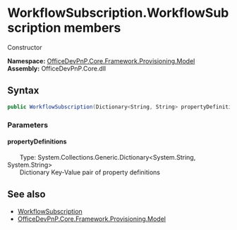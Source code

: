 # WorkflowSubscription.WorkflowSubscription members 
 Constructor   

**Namespace:** [OfficeDevPnP.Core.Framework.Provisioning.Model](OfficeDevPnP.Core.Framework.Provisioning.Model.md)  
**Assembly:** OfficeDevPnP.Core.dll  
## Syntax
```C#
public WorkflowSubscription(Dictionary<String, String> propertyDefinitions)
```
### Parameters
#### propertyDefinitions  
&emsp;&emsp;Type: System.Collections.Generic.Dictionary<System.String, System.String>  
&emsp;&emsp;Dictionary Key-Value pair of property definitions   


## See also
- [WorkflowSubscription](OfficeDevPnP.Core.Framework.Provisioning.Model.WorkflowSubscription.md)
- [OfficeDevPnP.Core.Framework.Provisioning.Model](OfficeDevPnP.Core.Framework.Provisioning.Model.md)
